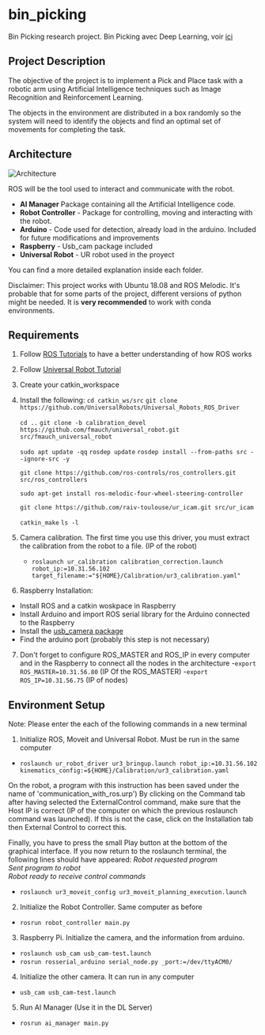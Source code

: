 # bin_picking
Bin Picking research project.
Bin Picking avec Deep Learning, voir [ici](https://www.youtube.com/watch?v=ydh_AdWZflA)

## Project Description
The objective of the project is to implement a Pick and Place task with a robotic arm using Artificial Intelligence techniques such as Image Recognition and Reinforcement Learning.  

The objects in the environment are distributed in a box randomly so the system will need to identify the objects and find an optimal set of movements for completing the task.  


## Architecture

![Architecture](/readme-images/ROS_architecture.png)

ROS will be the tool used to interact and communicate with the robot. 

- **AI Manager** Package containing all the Artificial Intelligence code. 
- **Robot Controller** - Package for controlling, moving and interacting with the robot. 
- **Arduino** - Code used for detection, already load in the arduino. Included for future modifications and improvements
- **Raspberry** - Usb_cam package included
- **Universal Robot** - UR robot used in the proyect

You can find a more detailed explanation inside each folder.

Disclaimer: This project works with Ubuntu 18.08 and ROS Melodic. It's probable that for some parts of the project, different versions of python might be needed. 
It is **very recommended** to work with conda environments. 


## Requirements

1. Follow [ROS Tutorials](http://wiki.ros.org/ROS/Tutorials) to have a better understanding of how ROS works
2. Follow [Universal Robot Tutorial](https://academy.universal-robots.com/es/formacion-online/formacion-online-de-cb3/)
3. Create your catkin_workspace
4. Install the following:
   `cd catkin_ws/src`
   `git clone https://github.com/UniversalRobots/Universal_Robots_ROS_Driver`

   `cd ..`
   `git clone -b calibration_devel https://github.com/fmauch/universal_robot.git src/fmauch_universal_robot`

   `sudo apt update -qq`
   `rosdep update`
   `rosdep install --from-paths src --ignore-src -y`

   `git clone https://github.com/ros-controls/ros_controllers.git  src/ros_controllers`

   `sudo apt-get install ros-melodic-four-wheel-steering-controller`

   `git clone https://github.com/raiv-toulouse/ur_icam.git src/ur_icam`

   `catkin_make`
   `ls -l`

5. Camera calibration. The first time you use this driver, you must extract the calibration from the robot to a file. (IP of the robot)
   - `roslaunch ur_calibration calibration_correction.launch robot_ip:=10.31.56.102 target_filename:="${HOME}/Calibration/ur3_calibration.yaml"`

6. Raspberry Installation:
- Install ROS and a catkin woskpace in Raspberry
- Install Arduino  and import ROS serial library for the Arduino connected to the Raspberry
- Install the [usb_camera package](https://github.com/ros-drivers/usb_cam)
- Find the arduino port (probably this step is not necessary)

7. Don't forget to configure ROS_MASTER and ROS_IP in every computer and in the Raspberry to connect all the nodes in the architecture
   -`export ROS_MASTER=10.31.56.80` (IP Of the ROS_MASTER)
   -`export ROS_IP=10.31.56.75` (IP of nodes)


## Environment Setup 
Note: Please enter the each of the following commands in a new terminal

1. Initialize ROS, Moveit and Universal Robot. Must be run in the same computer

- `roslaunch ur_robot_driver ur3_bringup.launch robot_ip:=10.31.56.102 kinematics_config:=${HOME}/Calibration/ur3_calibration.yaml`

On the robot, a program with this instruction has been saved under the name of 'communication_with_ros.urp')
By clicking on the Command tab after having selected the ExternalControl command, make sure that the Host IP is correct (IP of the computer on which the previous roslaunch command was launched).
If this is not the case, click on the Installation tab then External Control to correct this. 

Finally, you have to press the small Play button at the bottom of the graphical interface. 
If you now return to the roslaunch terminal, the following lines should have appeared: 
 *Robot requested program*  
 *Sent program to robot*  
 *Robot ready to receive control commands*  

- `roslaunch ur3_moveit_config ur3_moveit_planning_execution.launch`

2. Initialize the Robot Controller. Same computer as before
- `rosrun robot_controller main.py` 

3. Raspberry Pi. Initialize the camera, and the information from arduino. 
- `roslaunch usb_cam usb_cam-test.launch`
- `rosrun rosserial_arduino serial_node.py _port:=/dev/ttyACM0/`

4. Initialize the other camera. It can run in any computer
- `usb_cam usb_cam-test.launch`

5. Run AI Manager (Use it in the DL Server)
- `rosrun ai_manager main.py`






